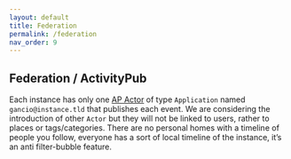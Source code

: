 ```yaml
---
layout: default
title: Federation
permalink: /federation
nav_order: 9
---
```


## Federation / ActivityPub

Each instance has only one [AP Actor](https://www.w3.org/TR/activitypub/#actors) of type `Application` named `gancio@instance.tld` that publishes each event.
We are considering the introduction of other `Actor` but they will not be linked to users, rather to places or tags/categories.
There are no personal homes with a timeline of people you follow, everyone has a sort of local timeline of the instance, it’s an anti filter-bubble feature.
